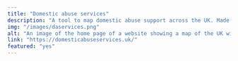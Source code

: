 ```yaml
---
title: "Domestic abuse services"
description: "A tool to map domestic abuse support across the UK. Made with NextJs, Airtable and Tailwind"
img: "/images/daservices.png"
alt: "An image of the home page of a website showing a map of the UK with clustered service numbers on it."
link: "https://domesticabuseservices.uk/"
featured: "yes"
---
```

